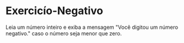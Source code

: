 # Exercicío-Negativo
Leia um número inteiro e exiba a mensagem "Você digitou um número negativo." caso o número seja menor que zero.
